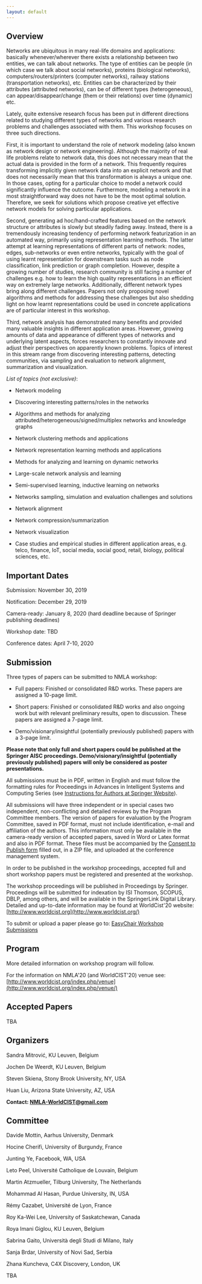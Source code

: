 ```yaml
---
layout: default
---
```


<!---
Text can be **bold**, _italic_, or ~~strikethrough~~.

[Link to another page](./another-page.html).

-->

## <a name="Overview"></a> Overview

<!---
> This is a blockquote following a header.
>
> When something is important enough, you do it even if the odds are not in your favor.
-->

Networks are ubiquitous in many real-life domains and applications: basically whenever/wherever there exists a relationship between two entities, we can talk about networks. The type of entities can be people (in which case we talk about social networks), proteins (biological networks), computers/routers/printers (computer networks), railway stations (transportation networks), etc. Entities can 
be characterized by their attributes (attributed networks), can be of different types (heterogeneous), can appear/disappear/change (them or their relations) over time (dynamic) etc.

Lately, quite extensive research focus has been put in different directions related to studying different types of networks and various research problems and challenges associated with them. This workshop focuses on three such directions.

First, it is important to understand the role of network modeling (also known as network design or network engineering). Although the 
majority of real life problems relate to network data, this does not necessary mean that the actual data is provided in the form of a network. This frequently requires transforming implicitly given network data into an explicit network and that does not necessarily mean that this transformation is always a unique one. In those cases, opting for a particular choice to model a network could significantly influence the outcome. Furthermore, modeling a network in a most straightforward way does not have to be the most optimal solution. Therefore, we seek for solutions which propose creative yet effective network models for solving particular applications. 

Second, generating ad hoc/hand-crafted features based on the network structure or attributes is slowly but steadily fading away. Instead, there is a tremendously increasing tendency of performing network featurization in an automated way, primarily using representation learning methods. The latter attempt at learning representations of different parts of network: nodes, edges, sub-networks or even entire networks, typically with the goal of using learnt representation for downstream tasks such as node classification, link prediction or graph completion. However, despite a growing number of studies, research community is still facing a number of challenges e.g. how to learn the high quality representations in an efficient way on extremely large networks. Additionally, different network types bring along different challenges. Papers not only proposing novel algorithms and methods for addressing these challenges but also shedding light on how learnt representations could be used in concrete applications are of particular interest in this workshop. 

Third, network analysis has demonstrated many benefits and provided many valuable insights in different application areas. However, growing amounts of data and appearance of different types of networks and underlying latent aspects, forces researchers to constantly innovate and adjust their perspectives on apparently known problems. Topics of interest in this stream range from discovering interesting patterns, detecting communities, via sampling and evaluation to network alignment, summarization and visualization.


_List of topics (not exclusive)_: 

* Network	modeling

* Discovering	interesting	patterns/roles in	the	networks

* Algorithms and methods for analyzing attributed/heterogeneous/signed/multiplex networks and knowledge graphs	

* Network	clustering methods and applications

* Network	representation learning methods	and	applications

* Methods	for	analyzing	and	learning on dynamic	networks

* Large-scale	network	analysis and learning

* Semi-supervised	learning, inductive	learning on networks

* Networks sampling, simulation and evaluation challenges and solutions

* Network	alignment	

* Network	compression/summarization

* Network	visualization

* Case studies and empirical studies in different	application	areas, e.g.	telco, finance, IoT, social	media, social	good,	retail,	biology,	political	sciences,	etc.

## <a name="Important Dates"></a> Important Dates

Submission: November 30, 2019 

Notification: December 29, 2019

Camera-ready: January 8, 2020 (hard deadline because of Springer publishing deadlines)

Workshop date: TBD

Conference dates: April 7-10, 2020

## <a name="Submission"></a> Submission

Three types of papers can be submitted to NMLA workshop: 

* Full papers: Finished or consolidated R&D works. These papers are assigned a 10-page limit.

* Short papers: Finished or consolidated R&D works and also ongoing work but with relevant preliminary results, open to discussion. These papers are assigned a 7-page limit.

* Demo/visionary/insightful (potentially previously published) papers with a 3-page limit.

**Please note that only full and short papers could be published at the Springer AISC proceedings. Demo/visionary/insightful (potentially previously published) papers will only be considered as poster presentations.**

All submissions must be in PDF, written in English and must follow the formatting rules for Proceedings in Advances in Intelligent Systems and Computing Series (see [Instructions for Authors at Springer Website](https://www.springer.com/us/authors-editors/conference-proceedings/conference-proceedings-guidelines)).

<!---
The version of papers for evaluation by the Program Committee, saved in PDF format, must not include identification, e-mail and affiliation of the authors. This information must only be available in the camera-ready version of accepted papers, saved in Word or Latex format and also in PDF format. 
-->


All submissions will have three independent or in special cases two independent, non-conflicting and detailed reviews by the Program Committee members. The version of papers for evaluation by the Program Committee, saved in PDF format, must not include identification, e-mail and affiliation of the authors. This information must only be available in the camera-ready version of accepted papers, saved in Word or Latex format and also in PDF format. These files must be accompanied by the [Consent to Publish form](http://www.worldcist.org/copyright.pdf) filled out, in a ZIP file, and uploaded at the conference management system.

In order to be published in the workshop proceedings, accepted full and short workshop papers must be registered and presented at the workshop. 
<!---
Camera-ready version of accepted papers must include identification, e-mail and affiliation of the authors and it must be accompanied by the Consent to Publish form filled out, in a ZIP file, and uploaded at the conference management system.
-->

The workshop proceedings will be published in Proceedings by Springer. Proceedings will be submitted for indexation by ISI Thomson, SCOPUS, DBLP, among others, and will be available in the SpringerLink Digital Library. Detailed and up-to-date information may be found at WorldCist'20 website:
[http://www.worldcist.org](http://www.worldcist.org/)

To submit or upload a paper please go to: [EasyChair Workshop Submissions](https://easychair.org/conferences/?conf=worldcistworkshops2020)


## <a name="Program"></a> Program

More detailed information on workshop program will follow.

For the information on NMLA'20 (and WorldCIST'20) venue see: [http://www.worldcist.org/index.php/venue](http://www.worldcist.org/index.php/venue/)


## <a name="Accepted Papers"></a> Accepted Papers
TBA

## <a name="Organizers"></a> Organizers
Sandra	Mitrović, KU Leuven, Belgium

Jochen De Weerdt, KU Leuven, Belgium

Steven Skiena, Stony Brook University, NY, USA

Huan Liu, Arizona State University, AZ, USA



**Contact: <a href="mailto:NMLA-WorldCIST@gmail.com">NMLA-WorldCIST@gmail.com</a>**


## <a name="Committee"></a> Committee

Davide	Mottin,	Aarhus	University,	Denmark

Hocine	Cherifi,	University	of	Burgundy,	France

Junting Ye, Facebook, WA, USA

Leto	Peel,	Université	Catholique	de	Louvain, Belgium

Martin	Atzmueller,	Tilburg	University,	The	Netherlands

Mohammad	Al	Hasan,	Purdue	University,	IN,	USA

Rémy Cazabet,	Université	de	Lyon,	France

Roy	Ka-Wei	Lee,	University	of	Saskatchewan,	Canada

Roya	Imani	Giglou,	KU	Leuven,	Belgium

Sabrina Gaito, Università degli Studi di Milano, Italy

Sanja	Brdar,	University	of	Novi	Sad, Serbia

<!---
Sanja	Šćepanović,	Bell Labs	Cambridge, UK	
-->
Zhana	Kuncheva,	C4X	Discovery,	London,	UK

TBA

<!---
Huijuan	Wang,	Delft	University	of	Technology,	The	Netherlands
Eric	Cambria,	Nanyang	Technoological	University,	Singapore
Aleksandar	Bojchevski,	Technical	University	Munich,	Germany
Brian	Keegan,	University	of	Colorado	Boulder,	CO,	USA
Palash	Goyal,	University	of	Southern	California,	CA,	USA
Barbara	Poblete,	University	of		Chile,	Chile
Aris	Anagnostopoulos,	Sapienza	University	of	Rome,	Italy
Jan	Ramon,	INRIA,	France
Polina	Rosenshtein,	Aalto	University,	Finland
Junting	Ye, Facebook,	CA,	USA
Nicolas	Kourtellis,	Telefonica	Research,	Spain
-->

<!---
## <a name="Venue"></a> Venue
Budva, Montenegro
## <a name="Contact"></a> Contact

### Header 3

```js
// Javascript code with syntax highlighting.
var fun = function lang(l) {
  dateformat.i18n = require('./lang/' + l)
  return true;
}
```

```ruby
# Ruby code with syntax highlighting
GitHubPages::Dependencies.gems.each do |gem, version|
  s.add_dependency(gem, "= #{version}")
end
```

#### Header 4

*   This is an unordered list following a header.
*   This is an unordered list following a header.
*   This is an unordered list following a header.

##### Header 5

1.  This is an ordered list following a header.
2.  This is an ordered list following a header.
3.  This is an ordered list following a header.

###### Header 6

| head1        | head two          | three |
|:-------------|:------------------|:------|
| ok           | good swedish fish | nice  |
| out of stock | good and plenty   | nice  |
| ok           | good `oreos`      | hmm   |
| ok           | good `zoute` drop | yumm  |

### There's a horizontal rule below this.

* * *

### Here is an unordered list:

*   Item foo
*   Item bar
*   Item baz
*   Item zip

### And an ordered list:

1.  Item one
1.  Item two
1.  Item three
1.  Item four

### And a nested list:

- level 1 item
  - level 2 item
  - level 2 item
    - level 3 item
    - level 3 item
- level 1 item
  - level 2 item
  - level 2 item
  - level 2 item
- level 1 item
  - level 2 item
  - level 2 item
- level 1 item

### Small image

![Octocat](https://github.githubassets.com/images/icons/emoji/octocat.png)

### Large image

![Branching](https://guides.github.com/activities/hello-world/branching.png)


### Definition lists can be used with HTML syntax.

<dl>
<dt>Name</dt>
<dd>Godzilla</dd>
<dt>Born</dt>
<dd>1952</dd>
<dt>Birthplace</dt>
<dd>Japan</dd>
<dt>Color</dt>
<dd>Green</dd>
</dl>




```
Long, single-line code blocks should not wrap. They should horizontally scroll if they are too long. This line should be long enough to demonstrate this.
```

```
The final element.
```
-->
